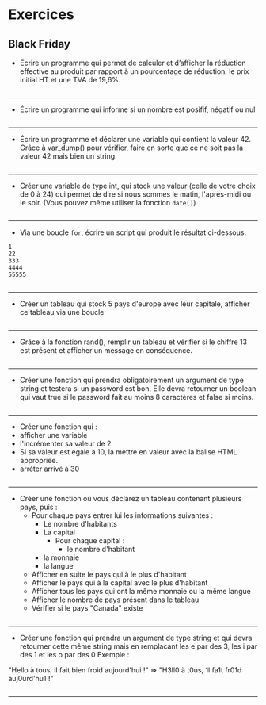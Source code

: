 # Exercices

## Black Friday

- Écrire un programme qui permet de calculer et d’afficher la réduction effective au produit par rapport à un pourcentage de réduction, le prix initial HT et une TVA de 19,6%.

```

```
---

- Écrire un programme qui informe si un nombre est posifif, négatif ou nul


```

```

---

- Écrire un programme et déclarer une variable qui contient la valeur 42. Grâce à var_dump() pour vérifier, faire en sorte que ce ne soit pas la valeur 42 mais bien un string.


```

```
---

- Créer une variable de type int, qui stock une valeur (celle de votre choix de 0 à 24) qui permet de dire si nous sommes le matin, l'après-midi ou le soir.
(Vous pouvez même utiliser la fonction `date()`)


```

```
---

- Via une boucle `for`, écrire un script qui produit le résultat ci-dessous.

```
1
22
333
4444
55555
```


```

```

---

- Créer un tableau qui stock 5 pays d'europe avec leur capitale, afficher ce tableau via une boucle


```

```
---

- Grâce à la fonction rand(), remplir un tableau et vérifier si le chiffre 13 est présent et afficher un message en conséquence.


```

```
---

- Créer une fonction qui prendra obligatoirement un argument de type string et testera si un password est bon. Elle devra retourner un boolean qui vaut true si le password fait au moins 8 caractères et false si moins.


```

```
---


-  Créer une fonction qui  :
  - afficher une variable
  - l'incrémenter sa valeur de 2
  - Si sa valeur est égale à 10, la mettre en valeur avec la balise HTML appropriée.
  - arréter arrivé à 30


```

```
---
 
- Créer une fonction où vous déclarez un tableau contenant plusieurs pays, puis :
  - Pour chaque pays entrer lui les informations suivantes :
    - Le nombre d'habitants
    - La capital
      - Pour chaque capital :
        - le nombre d'habitant
    - la monnaie
    - la langue
  - Afficher en suite le pays qui à le plus d'habitant
  - Afficher le pays qui à la capital avec le plus d'habitant
  - Afficher tous les pays qui ont la même monnaie ou la même langue
  - Afficher le nombre de pays présent dans le tableau
  - Vérifier si le pays "Canada" existe


```

```
---


- Créer une fonction qui prendra un argument de type string et qui devra retourner cette même string mais en remplacant les e par des 3, les i par des 1 et les o par des 0 Exemple :

"Hello à tous, il fait bien froid aujourd'hui !" => "H3ll0 à t0us, 1l fa1t fr01d auj0urd'hu1 !"


```

```
---